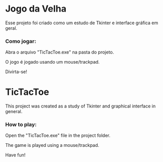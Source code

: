 # Jogo da Velha

Esse projeto foi criado como um estudo de Tkinter e interface gráfica em geral.

### Como jogar:

Abra o arquivo "TicTacToe.exe" na pasta do projeto.

O jogo é jogado usando um mouse/trackpad.

Divirta-se!

# TicTacToe

This project was created as a study of Tkinter and graphical interface in general.

### How to play:

Open the "TicTacToe.exe" file in the project folder.

The game is played using a mouse/trackpad.

Have fun!

